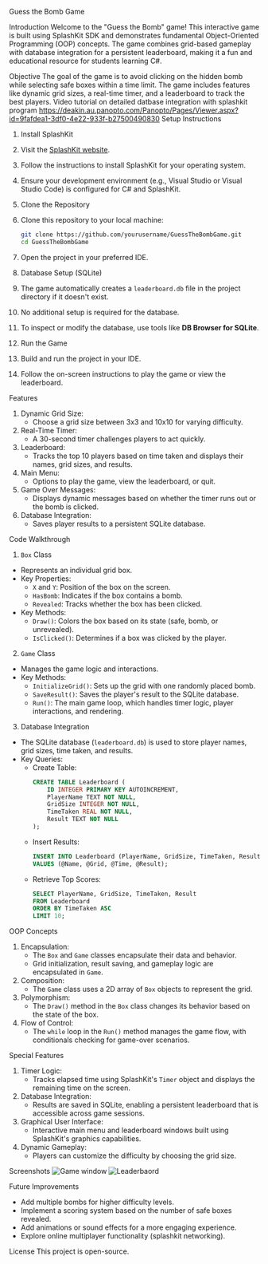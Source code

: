 Guess the Bomb Game

Introduction
Welcome to the "Guess the Bomb" game! This interactive game is built using 
SplashKit SDK and demonstrates fundamental Object-Oriented Programming (OOP) concepts. 
The game combines grid-based gameplay with database integration for a persistent leaderboard, 
making it a fun and educational resource for students learning C#.

Objective
The goal of the game is to avoid clicking on the hidden bomb while selecting safe boxes within a time limit. 
The game includes features like dynamic grid sizes, a real-time timer, and a leaderboard to track the best players.
Video tutorial on detailed datbase integration with splashkit program
https://deakin.au.panopto.com/Panopto/Pages/Viewer.aspx?id=9fafdea1-3df0-4e22-933f-b27500490830
Setup Instructions
01. Install SplashKit
1. Visit the [SplashKit website](https://splashkit.io/).
2. Follow the instructions to install SplashKit for your operating system.
3. Ensure your development environment (e.g., Visual Studio or Visual Studio Code) is configured for C# and SplashKit.

02. Clone the Repository
1. Clone this repository to your local machine:
   ```bash
   git clone https://github.com/yourusername/GuessTheBombGame.git
   cd GuessTheBombGame
   ```
2. Open the project in your preferred IDE.

03. Database Setup (SQLite)
1. The game automatically creates a `leaderboard.db` file in the project directory if it doesn't exist.
2. No additional setup is required for the database.
3. To inspect or modify the database, use tools like **DB Browser for SQLite**.

04. Run the Game
1. Build and run the project in your IDE.
2. Follow the on-screen instructions to play the game or view the leaderboard.

Features
1. Dynamic Grid Size:
   - Choose a grid size between 3x3 and 10x10 for varying difficulty.
2. Real-Time Timer:
   - A 30-second timer challenges players to act quickly.
3. Leaderboard:
   - Tracks the top 10 players based on time taken and displays their names, grid sizes, and results.
4. Main Menu:
   - Options to play the game, view the leaderboard, or quit.
5. Game Over Messages:
   - Displays dynamic messages based on whether the timer runs out or the bomb is clicked.
6. Database Integration:
   - Saves player results to a persistent SQLite database.

Code Walkthrough
1. `Box` Class
- Represents an individual grid box.
- Key Properties:
  - `X` and `Y`: Position of the box on the screen.
  - `HasBomb`: Indicates if the box contains a bomb.
  - `Revealed`: Tracks whether the box has been clicked.
- Key Methods:
  - `Draw()`: Colors the box based on its state (safe, bomb, or unrevealed).
  - `IsClicked()`: Determines if a box was clicked by the player.

2. `Game` Class
- Manages the game logic and interactions.
- Key Methods:
  - `InitializeGrid()`: Sets up the grid with one randomly placed bomb.
  - `SaveResult()`: Saves the player's result to the SQLite database.
  - `Run()`: The main game loop, which handles timer logic, player interactions, and rendering.

3. Database Integration
- The SQLite database (`leaderboard.db`) is used to store player names, grid sizes, time taken, and results.
- Key Queries:
  - Create Table:
    ```sql
    CREATE TABLE Leaderboard (
        ID INTEGER PRIMARY KEY AUTOINCREMENT,
        PlayerName TEXT NOT NULL,
        GridSize INTEGER NOT NULL,
        TimeTaken REAL NOT NULL,
        Result TEXT NOT NULL
    );
    ```
  - Insert Results:
    ```sql
    INSERT INTO Leaderboard (PlayerName, GridSize, TimeTaken, Result) 
    VALUES (@Name, @Grid, @Time, @Result);
    ```
  - Retrieve Top Scores:
    ```sql
    SELECT PlayerName, GridSize, TimeTaken, Result 
    FROM Leaderboard 
    ORDER BY TimeTaken ASC 
    LIMIT 10;
    ```

OOP Concepts
1. Encapsulation:
   - The `Box` and `Game` classes encapsulate their data and behavior.
   - Grid initialization, result saving, and gameplay logic are encapsulated in `Game`.
2. Composition:
   - The `Game` class uses a 2D array of `Box` objects to represent the grid.
3. Polymorphism:
   - The `Draw()` method in the `Box` class changes its behavior based on the state of the box.
4. Flow of Control:
   - The `while` loop in the `Run()` method manages the game flow, with conditionals checking for game-over scenarios.

Special Features
1. Timer Logic:
   - Tracks elapsed time using SplashKit's `Timer` object and displays the remaining time on the screen.
2. Database Integration:
   - Results are saved in SQLite, enabling a persistent leaderboard that is accessible across game sessions.
3. Graphical User Interface:
   - Interactive main menu and leaderboard windows built using SplashKit's graphics capabilities.
4. Dynamic Gameplay:
   - Players can customize the difficulty by choosing the grid size.

Screenshots
![Game window](https://github.com/user-attachments/assets/0a4b829c-81cf-4a16-bbd1-03e8f9829590)
![Leaderbaord](https://github.com/user-attachments/assets/715ba1c5-6ae7-4a0b-9cda-7f95c1c570d3)

Future Improvements
- Add multiple bombs for higher difficulty levels.
- Implement a scoring system based on the number of safe boxes revealed.
- Add animations or sound effects for a more engaging experience.
- Explore online multiplayer functionality (splashkit networking).

License
This project is open-source.


